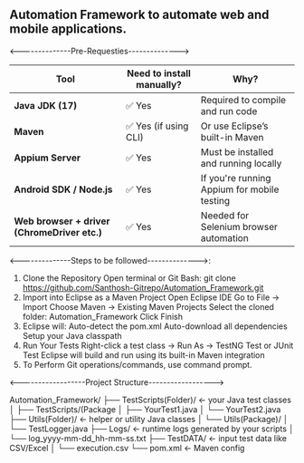 Automation Framework to automate web and mobile applications.
-------------------------------------------------------------

<--------------Pre-Requesties-------------->

| Tool                                         | Need to install manually? | Why?                                        |
| -------------------------------------------- | ------------------------- | ------------------------------------------- |
| **Java JDK (17)**                            | ✅ Yes                     | Required to compile and run code            |
| **Maven**                                    | ✅ Yes (if using CLI)      | Or use Eclipse’s built-in Maven             |
| **Appium Server**                            | ✅ Yes                     | Must be installed and running locally       |
| **Android SDK / Node.js**                    | ✅ Yes                     | If you're running Appium for mobile testing |
| **Web browser + driver (ChromeDriver etc.)** | ✅ Yes                     | Needed for Selenium browser automation      |

<--------------Steps to be followed-------------->:

1. Clone the Repository
    Open terminal or Git Bash:
    git clone https://github.com/Santhosh-Gitrepo/Automation_Framework.git
2. Import into Eclipse as a Maven Project
    Open Eclipse IDE
    Go to File → Import
    Choose Maven → Existing Maven Projects
    Select the cloned folder: Automation_Framework
    Click Finish
3. Eclipse will:
    Auto-detect the pom.xml
    Auto-download all dependencies
    Setup your Java classpath
4. Run Your Tests
    Right-click a test class → Run As → TestNG Test or JUnit Test
    Eclipse will build and run using its built-in Maven integration
5. To Perform Git operations/commands, use command prompt.

<------------------Project Structure------------------>

Automation_Framework/
├── TestScripts(Folder)/         ← your Java test classes
│   ├── TestScripts/(Package
│       ├── YourTest1.java
│       └── YourTest2.java
├── Utils(Folder)/               ← helper or utility Java classes
│   └── Utils(Package)/
│       └── TestLogger.java
├── Logs/                        ← runtime logs generated by your scripts
│   └── log_yyyy-mm-dd_hh-mm-ss.txt
├── TestDATA/                    ← input test data like CSV/Excel
│   └── execution.csv
└── pom.xml                      ← Maven config
